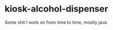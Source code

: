 kiosk-alcohol-dispenser
=======================

Some shit I work on from time to time, mostly java.
